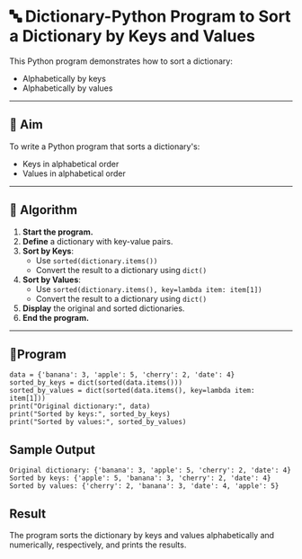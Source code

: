 # 🔤 Dictionary-Python Program to Sort a Dictionary by Keys and Values

This Python program demonstrates how to sort a dictionary:
- Alphabetically by keys
- Alphabetically by values

---

## 🎯 Aim

To write a Python program that sorts a dictionary's:
- Keys in alphabetical order
- Values in alphabetical order

---

## 🧠 Algorithm

1. **Start the program.**
2. **Define** a dictionary with key-value pairs.
3. **Sort by Keys**:
   - Use `sorted(dictionary.items())`
   - Convert the result to a dictionary using `dict()`
4. **Sort by Values**:
   - Use `sorted(dictionary.items(), key=lambda item: item[1])`
   - Convert the result to a dictionary using `dict()`
5. **Display** the original and sorted dictionaries.
6. **End the program.**

---

## 🧪Program
```
data = {'banana': 3, 'apple': 5, 'cherry': 2, 'date': 4}
sorted_by_keys = dict(sorted(data.items()))
sorted_by_values = dict(sorted(data.items(), key=lambda item: item[1]))
print("Original dictionary:", data)
print("Sorted by keys:", sorted_by_keys)
print("Sorted by values:", sorted_by_values)
```

## Sample Output
```
Original dictionary: {'banana': 3, 'apple': 5, 'cherry': 2, 'date': 4}
Sorted by keys: {'apple': 5, 'banana': 3, 'cherry': 2, 'date': 4}
Sorted by values: {'cherry': 2, 'banana': 3, 'date': 4, 'apple': 5}
```

## Result
The program sorts the dictionary by keys and values alphabetically and numerically, respectively, and prints the results.

